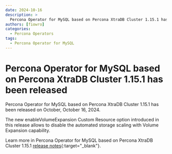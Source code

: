 ```yaml
---
date: 2024-10-16
description: >
  Percona Operator for MySQL based on Percona XtraDB Cluster 1.15.1 has been released on Wednesday, October 16, 2024.
authors: [fiowro]
categories:
  - Percona Operators
tags:
  - Percona Operator for MySQL
---
```


# Percona Operator for MySQL based on Percona XtraDB Cluster 1.15.1 has been released

<!-- more -->

Percona Operator for MySQL based on Percona XtraDB Cluster 1.15.1 has been released on October, October 16, 2024.

The new enableVolumeExpansion Custom Resource option introduced in this release allows to disable the automated storage scaling with Volume Expansion capability.

Learn more in Percona Operator for MySQL based on Percona XtraDB Cluster 1.15.1 [release notes](https://docs.percona.com/percona-operator-for-mysql/pxc/ReleaseNotes/Kubernetes-Operator-for-PXC-RN1.15.1.html){:target="_blank"}.

